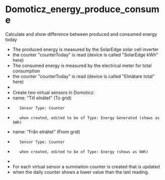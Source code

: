 # Domoticz_energy_produce_consume
Calculate and show difference between produced and consumed energy today

* The produced energy is measured by the SolarEdge solar cell inverter
*   the counter "counterToday" is read (device is called "SolarEdge kWh" here)
* The consumed energy is measured by the electrical meter for total consumption
*   the counter "counterToday" is read (device is called "Elmätare total" here)
*
* Create two virtual sensors in Domoticz:
*    name: "Till elnätet" (To grid)
*        Sensor Type: Counter
*        when created, edited to be of Type: Energy Generated (shows as kWh)
*    name: "Från elnätet" (From grid)
*        Sensor Type: Counter
*        when created, edited to be of Type: Energy (shows as kWh)
*
* For each virtual sensor a summation counter is created that is updated
*   when the daily counter shows a lower value than the last reading.
